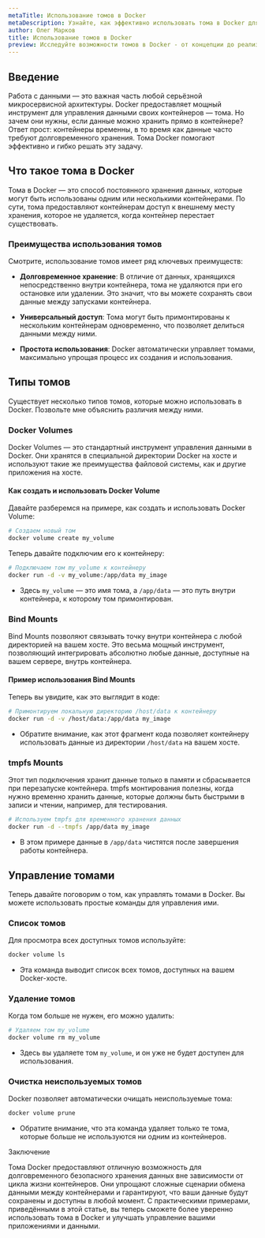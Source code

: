 ```yaml
---
metaTitle: Использование томов в Docker
metaDescription: Узнайте, как эффективно использовать тома в Docker для долговременного хранения данных и улучшения управления контейнерами
author: Олег Марков
title: Использование томов в Docker
preview: Исследуйте возможности томов в Docker - от концепции до реализации. Пошаговые примеры и пояснения помогут вам разобраться в их использовании для хранения данных
---
```


## Введение

Работа с данными — это важная часть любой серьёзной микросервисной архитектуры. Docker предоставляет мощный инструмент для управления данными своих контейнеров — тома. Но зачем они нужны, если данные можно хранить прямо в контейнере? Ответ прост: контейнеры временны, в то время как данные часто требуют долговременного хранения. Тома Docker помогают эффективно и гибко решать эту задачу.

## Что такое тома в Docker

Тома в Docker — это способ постоянного хранения данных, которые могут быть использованы одним или несколькими контейнерами. По сути, тома предоставляют контейнерам доступ к внешнему месту хранения, которое не удаляется, когда контейнер перестает существовать.

### Преимущества использования томов

Смотрите, использование томов имеет ряд ключевых преимуществ:

- **Долговременное хранение**: В отличие от данных, хранящихся непосредственно внутри контейнера, тома не удаляются при его остановке или удалении. Это значит, что вы можете сохранять свои данные между запусками контейнера.

- **Универсальный доступ**: Тома могут быть примонтированы к нескольким контейнерам одновременно, что позволяет делиться данными между ними.

- **Простота использования**: Docker автоматически управляет томами, максимально упрощая процесс их создания и использования.

## Типы томов

Существует несколько типов томов, которые можно использовать в Docker. Позвольте мне объяснить различия между ними.

### Docker Volumes

Docker Volumes — это стандартный инструмент управления данными в Docker. Они хранятся в специальной директории Docker на хосте и используют такие же преимущества файловой системы, как и другие приложения на хосте.

#### Как создать и использовать Docker Volume

Давайте разберемся на примере, как создать и использовать Docker Volume:

```bash
# Создаем новый том
docker volume create my_volume
```

Теперь давайте подключим его к контейнеру:

```bash
# Подключаем том my_volume к контейнеру
docker run -d -v my_volume:/app/data my_image
```

- Здесь `my_volume` — это имя тома, а `/app/data` — это путь внутри контейнера, к которому том примонтирован.

### Bind Mounts

Bind Mounts позволяют связывать точку внутри контейнера с любой директорией на вашем хосте. Это весьма мощный инструмент, позволяющий интегрировать абсолютно любые данные, доступные на вашем сервере, внутрь контейнера.

#### Пример использования Bind Mounts

Теперь вы увидите, как это выглядит в коде:

```bash
# Примонтируем локальную директорию /host/data к контейнеру
docker run -d -v /host/data:/app/data my_image
```

- Обратите внимание, как этот фрагмент кода позволяет контейнеру использовать данные из директории `/host/data` на вашем хосте.

### tmpfs Mounts

Этот тип подключения хранит данные только в памяти и сбрасывается при перезапуске контейнера. tmpfs монтирования полезны, когда нужно временно хранить данные, которые должны быть быстрыми в записи и чтении, например, для тестирования.

```bash
# Используем tmpfs для временного хранения данных
docker run -d --tmpfs /app/data my_image
```

- В этом примере данные в `/app/data` чистятся после завершения работы контейнера.

## Управление томами

Теперь давайте поговорим о том, как управлять томами в Docker. Вы можете использовать простые команды для управления ими.

### Список томов

Для просмотра всех доступных томов используйте:

```bash
docker volume ls
```

- Эта команда выводит список всех томов, доступных на вашем Docker-хосте.

### Удаление томов

Когда том больше не нужен, его можно удалить:

```bash
# Удаляем том my_volume
docker volume rm my_volume
```

- Здесь вы удаляете том `my_volume`, и он уже не будет доступен для использования.

### Очистка неиспользуемых томов

Docker позволяет автоматически очищать неиспользуемые тома:

```bash
docker volume prune
```

- Обратите внимание, что эта команда удаляет только те тома, которые больше не используются ни одним из контейнеров.

Заключение

Тома Docker предоставляют отличную возможность для долговременного безопасного хранения данных вне зависимости от цикла жизни контейнеров. Они упрощают сложные сценарии обмена данными между контейнерами и гарантируют, что ваши данные будут сохранены и доступны в любой момент. С практическими примерами, приведёнными в этой статье, вы теперь сможете более уверенно использовать тома в Docker и улучшать управление вашими приложениями и данными.